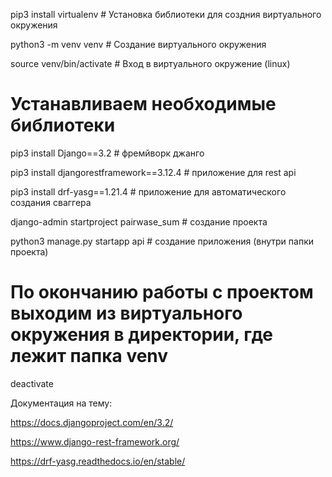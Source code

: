 

pip3 install virtualenv # Установка библиотеки для создния виртуального окружения

python3 -m venv venv # Создание виртуального окружения

source venv/bin/activate # Вход в виртуального окружение (linux)

# Устанавливаем необходимые библиотеки 
pip3 install Django==3.2 # фремйворк джанго

pip3 install djangorestframework==3.12.4 # приложение для rest api

pip3 install drf-yasg==1.21.4 # приложение для автоматического создания сваггера

django-admin startproject pairwase_sum # создание проекта

python3 manage.py startapp api # создание приложения (внутри папки проекта)

# По окончанию работы с проектом выходим из виртуального окружения в директории, где лежит папка venv

deactivate

Документация на тему:

https://docs.djangoproject.com/en/3.2/

https://www.django-rest-framework.org/

https://drf-yasg.readthedocs.io/en/stable/